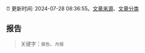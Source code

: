 :alarm_clock: 更新时间: 2024-07-28 08:36:55。[文章来源](/README.md)、[文章分类](/TAGS.md)

## 报告


> 关键字：`报告`、`月报`



